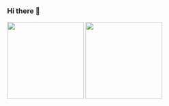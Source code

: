 ### Hi there 👋

<!--
**elighidiu/EliGhidiu** is a ✨ _special_ ✨ repository because its `README.md` (this file) appears on your GitHub profile.

Here are some ideas to get you started:

- 🔭 I’m currently working on ...
- 🌱 I’m currently learning React & Simphony 
- 👯 I’m looking to collaborate on ...
- 🤔 I’m looking for help with ...
- 💬 Ask me about ...
- 📫 How to reach me: elighidiu @ gmail .com 
- ⚡ Fun fact: ...
-->
<img height="180em" src="https://github-readme-stats.vercel.app/api?username=elighidiu&show_icons=true&hide_border=true&&count_private=true&include_all_commits=true" />
<img height="180em" src="https://github-readme-stats.vercel.app/api/top-langs/?username=elighidiu" />

